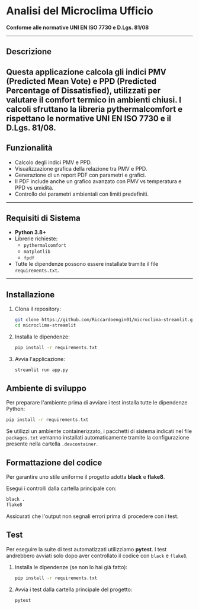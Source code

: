 # Analisi del Microclima Ufficio

**Conforme alle normative UNI EN ISO 7730 e D.Lgs. 81/08**

---

## Descrizione
Questa applicazione calcola gli indici PMV (Predicted Mean Vote) e PPD (Predicted Percentage of Dissatisfied), utilizzati per valutare il comfort termico in ambienti chiusi. I calcoli sfruttano la libreria **pythermalcomfort** e rispettano le normative UNI EN ISO 7730 e il D.Lgs. 81/08.
---

## Funzionalità
- Calcolo degli indici PMV e PPD.
- Visualizzazione grafica della relazione tra PMV e PPD.
- Generazione di un report PDF con parametri e grafici.
- Il PDF include anche un grafico avanzato con PMV vs temperatura e PPD vs umidità.
- Controllo dei parametri ambientali con limiti predefiniti.

---

## Requisiti di Sistema
- **Python 3.8+**
- Librerie richieste:
  - `pythermalcomfort`
  - `matplotlib`
  - `fpdf`
- Tutte le dipendenze possono essere installate tramite il file `requirements.txt`.

---

## Installazione

1. Clona il repository:
   ```bash
   git clone https://github.com/Riccardoengin01/microclima-streamlit.git
   cd microclima-streamlit
   ```

2. Installa le dipendenze:
   ```bash
   pip install -r requirements.txt
   ```

3. Avvia l'applicazione:
   ```bash
   streamlit run app.py
   ```

## Ambiente di sviluppo
Per preparare l'ambiente prima di avviare i test installa tutte le dipendenze
Python:

```bash
pip install -r requirements.txt
```
Se utilizzi un ambiente containerizzato, i pacchetti di sistema indicati nel
file `packages.txt` verranno installati automaticamente tramite la
configurazione presente nella cartella `.devcontainer`.

## Formattazione del codice
Per garantire uno stile uniforme il progetto adotta **black** e **flake8**.

Esegui i controlli dalla cartella principale con:
```bash
black .
flake8
```

Assicurati che l'output non segnali errori prima di procedere con i test.

## Test
Per eseguire la suite di test automatizzati utilizziamo **pytest**.
I test andrebbero avviati solo dopo aver controllato il codice con `black` e
`flake8`.

1. Installa le dipendenze (se non lo hai già fatto):
   ```bash
   pip install -r requirements.txt
   ```
2. Avvia i test dalla cartella principale del progetto:
   ```bash
   pytest
   ```
